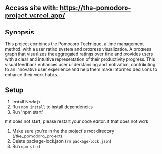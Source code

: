 ## Access site with: https://the-pomodoro-project.vercel.app/

## Synopsis
This project combines the Pomodoro Technique, a time management method, with a user rating system and progress visualization. A progress graph that visualizes the aggregated ratings over time and provides users with a clear and intuitive representation of their productivity progress. This visual feedback enhances user understanding and motivation, contributing to an innovative user experience and help them make informed decisions to enhance their work habits. 

## Setup
1. Install Node.js
2. Run `npm install` to install dependencies
3. Run 'npm start'

If it does not start, please restart your code editor. If that does not work

1. Make sure you're in the the project's root directory (/the_pomodoro_project)
2. Delete package-lock.json (`rm package-lock.json`)
3. Run `npm start`
